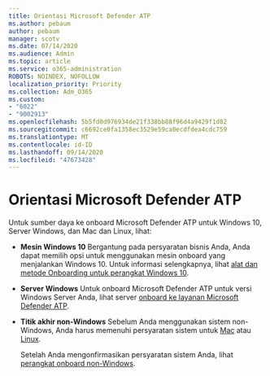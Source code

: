 ```yaml
---
title: Orientasi Microsoft Defender ATP
ms.author: pebaum
author: pebaum
manager: scotv
ms.date: 07/14/2020
ms.audience: Admin
ms.topic: article
ms.service: o365-administration
ROBOTS: NOINDEX, NOFOLLOW
localization_priority: Priority
ms.collection: Adm_O365
ms.custom:
- "6022"
- "9002913"
ms.openlocfilehash: 5b5fd0d976934de21f338bb88f96d4a9429f1d82
ms.sourcegitcommit: c6692ce0fa1358ec3529e59ca0ecdfdea4cdc759
ms.translationtype: MT
ms.contentlocale: id-ID
ms.lasthandoff: 09/14/2020
ms.locfileid: "47673428"
---
```

# <a name="onboarding-microsoft-defender-atp"></a>Orientasi Microsoft Defender ATP

Untuk sumber daya ke onboard Microsoft Defender ATP untuk Windows 10, Server Windows, dan Mac dan Linux, lihat: 

- **Mesin Windows 10** Bergantung pada persyaratan bisnis Anda, Anda dapat memilih opsi untuk menggunakan mesin onboard yang menjalankan Windows 10. Untuk informasi selengkapnya, lihat [alat dan metode Onboarding untuk perangkat Windows 10](https://docs.microsoft.com/windows/security/threat-protection/microsoft-defender-atp/configure-endpoints). 

- **Server Windows** Untuk onboard Microsoft Defender ATP untuk versi Windows Server Anda, lihat server [onboard ke layanan Microsoft Defender ATP](https://docs.microsoft.com/windows/security/threat-protection/microsoft-defender-atp/configure-server-endpoints).

- **Titik akhir non-Windows**  Sebelum Anda menggunakan sistem non-Windows, Anda harus memenuhi persyaratan sistem untuk [Mac](https://docs.microsoft.com/windows/security/threat-protection/microsoft-defender-atp/microsoft-defender-atp-mac#system-requirements) atau [Linux](https://docs.microsoft.com/windows/security/threat-protection/microsoft-defender-atp/microsoft-defender-atp-linux#system-requirements).

    Setelah Anda mengonfirmasikan persyaratan sistem Anda, lihat [perangkat onboard non-Windows](https://docs.microsoft.com/windows/security/threat-protection/microsoft-defender-atp/configure-endpoints-non-windows#onboarding-non-windows-machines).